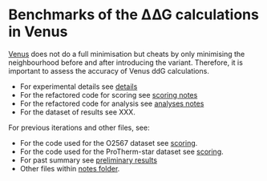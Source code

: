 # Benchmarks of the ∆∆G calculations in Venus

[Venus](https://venus.sgc.ox.ac.uk/) does not do a full minimisation but cheats by only minimising the neighbourhood 
before and after introducing the variant.
Therefore, it is important to assess the accuracy of Venus ddG calculations.

* For experimental details see [details](details.md)
* For the refactored code for scoring see [scoring notes](scoring.md)
* For the refactored code for analysis see [analyses notes](analyses.md)
* For the dataset of results see XXX.

For previous iterations and other files, see:

* For the code used for the O2567 dataset see [scoring](notes/O2567_scoring.md).
* For the code used for the ProTherm-star dataset see [scoring](notes/ProTherm-star_scoring.md).
* For past summary see [preliminary results](notes/preliminary_results.md)
* Other files within [notes folder](notes).
